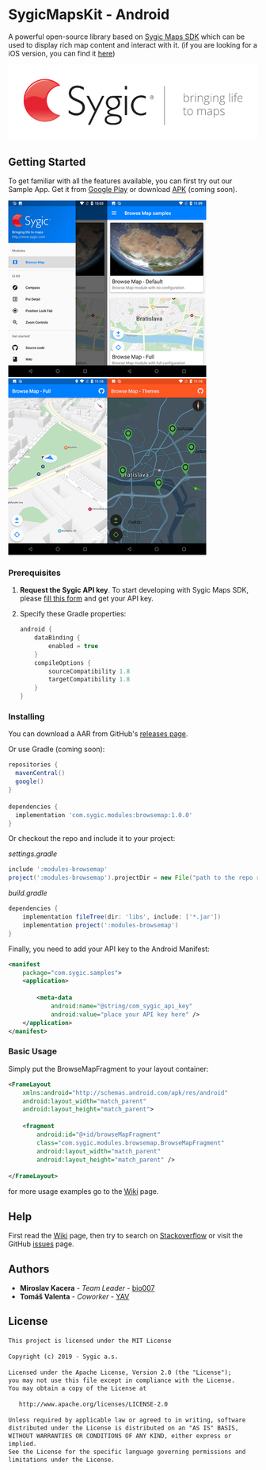 # SygicMapsKit - Android

A powerful open-source library based on [Sygic Maps SDK][5] which can be used to display rich map content and interact with it.
(if you are looking for a iOS version, you can find it [here][4])

![Sygic Logo](assets/images/sygic_logo.png)

## Getting Started

To get familiar with all the features available, you can first try out our Sample App. Get it from [Google Play][7] or download [APK][8] (coming soon).

[![Screenshot](assets/images/screenshot_0.png)](assets/images/screenshot_0_orig.png)[![Screenshot](assets/images/screenshot_1.png)](assets/images/screenshot_1_orig.png)[![Screenshot](assets/images/screenshot_2.png)](assets/images/screenshot_2_orig.png)[![Screenshot](assets/images/screenshot_3.png)](assets/images/screenshot_3_orig.png)

### Prerequisites

1. **Request the Sygic API key**. To start developing with Sygic Maps SDK, please [fill this form][6] and get your API key.

2. Specify these Gradle properties:

    ```gradle
    android {
        dataBinding {
            enabled = true
        }
        compileOptions {
            sourceCompatibility 1.8
            targetCompatibility 1.8
        }
    }
    ```

### Installing

You can download a AAR from GitHub's [releases page][1].

Or use Gradle (coming soon):

```gradle
repositories {
  mavenCentral()
  google()
}

dependencies {
  implementation 'com.sygic.modules:browsemap:1.0.0'
}
```

Or checkout the repo and include it to your project:

*settings.gradle*
 ```gradle
include ':modules-browsemap'
project(':modules-browsemap').projectDir = new File("path to the repo root folder/modules/browsemap")
```
*build.gradle*
```gradle
dependencies {
    implementation fileTree(dir: 'libs', include: ['*.jar'])
    implementation project(':modules-browsemap')
}
```

Finally, you need to add your API key to the Android Manifest:

```xml
<manifest
	package="com.sygic.samples">
	<application>

		<meta-data
			android:name="@string/com_sygic_api_key"
			android:value="place your API key here" />
	</application>
</manifest>
```

### Basic Usage

Simply put the BrowseMapFragment to your layout container:

```xml
<FrameLayout
    xmlns:android="http://schemas.android.com/apk/res/android"
    android:layout_width="match_parent"
    android:layout_height="match_parent">

    <fragment
        android:id="@+id/browseMapFragment"
        class="com.sygic.modules.browsemap.BrowseMapFragment"
        android:layout_width="match_parent"
        android:layout_height="match_parent" />

</FrameLayout>
```

for more usage examples go to the [Wiki][2] page.

## Help

First read the [Wiki][2] page, then try to search on [Stackoverflow][9] or visit the GitHub [issues][3] page.

## Authors

* **Miroslav Kacera** - *Team Leader* - [bio007][10]
* **Tomáš Valenta** - *Coworker* - [YAV][11]

## License

    This project is licensed under the MIT License

    Copyright (c) 2019 - Sygic a.s.

    Licensed under the Apache License, Version 2.0 (the "License");
    you may not use this file except in compliance with the License.
    You may obtain a copy of the License at

       http://www.apache.org/licenses/LICENSE-2.0

    Unless required by applicable law or agreed to in writing, software
    distributed under the License is distributed on an "AS IS" BASIS,
    WITHOUT WARRANTIES OR CONDITIONS OF ANY KIND, either express or implied.
    See the License for the specific language governing permissions and
    limitations under the License.
    
[1]: https://github.com/Sygic/sygic-maps-kit-android/releases
[2]: https://github.com/Sygic/sygic-maps-kit-android/wiki
[3]: https://github.com/Sygic/sygic-maps-kit-android/issues
[4]: https://github.com/Sygic/sygic-maps-kit-ios/
[5]: https://www.sygic.com/enterprise/maps-navigation-sdk-api-developers
[6]: https://www.sygic.com/enterprise/get-api-key/
[7]: #
[8]: #
[9]: https://stackoverflow.com/questions/tagged/android+sygic
[10]: https://github.com/bio007
[11]: https://github.com/TomasValenta